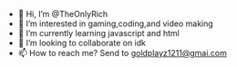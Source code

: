 - 👋 Hi, I’m @TheOnlyRich
- 👀 I’m interested in gaming,coding,and video making
- 🌱 I’m currently learning javascript and html
- 💞️ I’m looking to collaborate on idk
- 📫 How to reach me? Send to goldplayz1211@gmai.com

<!---
TheOnlyRich/TheOnlyRich is a ✨ special ✨ repository because its `README.md` (this file) appears on your GitHub profile.
You can click the Preview link to take a look at your changes.
--->
